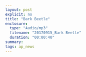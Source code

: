 ```yaml
---
layout: post
explicit: no
title: "Bark Beetle"
enclosure:
  type: "Audio/mp3"
  filename: "20170915_Bark Beetle"
  duration: "00:00:40"
summary:
tags: ap_news
---
```




